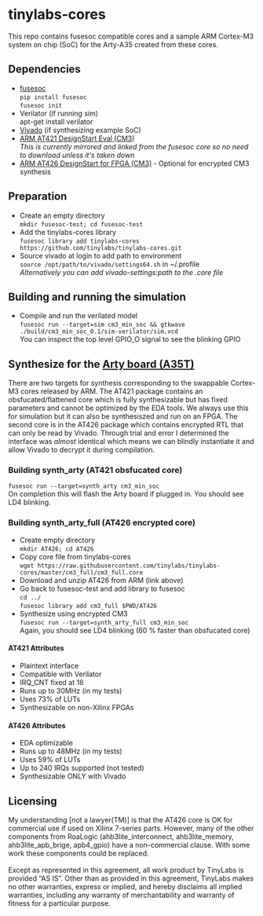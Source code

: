 # tinylabs-cores
This repo contains fusesoc compatible cores and a sample ARM Cortex-M3 system on chip (SoC) for the Arty-A35 created from these cores.
## Dependencies
* [fusesoc](https://fusesoc.readthedocs.io/en/rtd/tutorials/1-getting_started.html)\
`pip install fusesoc`\
`fusesoc init`
* Verilator (if running sim)\
apt-get install verilator
* [Vivado](https://www.xilinx.com/support/download.html) (if synthesizing example SoC)
* [ARM AT421 DesignStart Eval (CM3)](https://developer.arm.com/ip-products/designstart/eval)\
_This is currently mirrored and linked from the fusesoc core so no need to download unless it's taken down_
* [ARM AT426 DesignStart for FPGA (CM3)](https://developer.arm.com/ip-products/designstart/fpga) - Optional for encrypted CM3 synthesis
## Preparation
* Create an empty directory\
`mkdir fusesoc-test; cd fusesoc-test`
* Add the tinylabs-cores library\
`fusesoc library add tinylabs-cores https://github.com/tinylabs/tinylabs-cores.git`
* Source vivado at login to add path to environment\
`source /opt/path/to/vivado/settings64.sh` in ~/.profile\
_Alternatively you can add vivado-settings:path to the .core file_
## Building and running the simulation
* Compile and run the verilated model\
`fusesoc run --target=sim cm3_min_soc && gtkwave ./build/cm3_min_soc_0.1/sim-verilator/sim.vcd`\
You can inspect the top level GPIO_O signal to see the blinking GPIO
## Synthesize for the [Arty board (A35T)](https://www.xilinx.com/products/boards-and-kits/arty.html)
There are two targets for synthesis corresponding to the swappable Cortex-M3 cores released by ARM. The AT421 package contains an obsfucated/flattened core which is fully synthesizable but has fixed parameters and cannot be optimized by the EDA tools. We always use this for simulation but it can also be synthesiszed and run on an FPGA. The second core is in the AT426 package which contains encrypted RTL that can only be read by Vivado. Through trial and error I determined the interface was _almost_ identical which means we can blindly instantiate it and allow Vivado to decrypt it during compilation.
### Building synth_arty (AT421 obsfucated core)
`fusesoc run --target=synth_arty cm3_min_soc`\
On completion this will flash the Arty board if plugged in. You should see LD4 blinking.
### Building synth_arty_full (AT426 encrypted core)
* Create empty directory\
`mkdir AT426; cd AT426`
* Copy core file from tinylabs-cores\
`wget https://raw.githubusercontent.com/tinylabs/tinylabs-cores/master/cm3_full/cm3_full.core`
* Download and unzip AT426 from ARM (link above)
* Go back to fusesoc-test and add library to fusesoc\
`cd ../`\
`fusesoc library add cm3_full $PWD/AT426`
* Synthesize using encrypted CM3\
`fusesoc run --target=synth_arty_full cm3_min_soc`\
Again, you should see LD4 blinking (60 % faster than obsfucated core)
#### AT421 Attributes
* Plaintext interface
* Compatible with Verilator
* IRQ_CNT fixed at 16
* Runs up to 30MHz (in my tests)
* Uses 73% of LUTs
* Synthesizable on non-Xilinx FPGAs
#### AT426 Attributes
* EDA optimizable
* Runs up to 48MHz (in my tests)
* Uses 59% of LUTs
* Up to 240 IRQs supported (not tested)
* Synthesizable ONLY with Vivado
## Licensing
My understanding [not a lawyer(TM)] is that the AT426 core is OK for commercial use if used on Xilinx 7-series parts. However, many of the other components from RoaLogic (ahb3lite_interconnect, ahb3lite_memory, ahb3lite_apb_brige, apb4_gpio) have a non-commercial clause. With some work these components could be replaced.\
\
Except as represented in this agreement, all work product by TinyLabs is provided ​“AS IS”. Other than as provided in this agreement, TinyLabs makes no other warranties, express or implied, and hereby disclaims all implied warranties, including any warranty of merchantability and warranty of fitness for a particular purpose.

